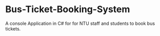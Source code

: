 # Bus-Ticket-Booking-System
A console Application in C# for for NTU staff and students to book bus tickets.
